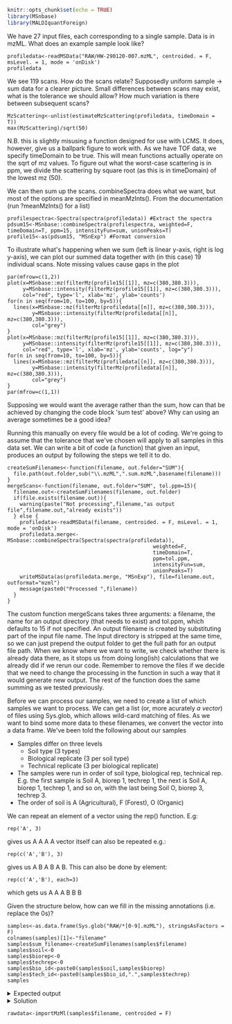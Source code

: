 ```r
knitr::opts_chunk$set(echo = TRUE)
library(MSnbase)
library(MALDIquantForeign)
```

We have 27 input files, each corresponding to a single sample.
Data is in mzML. What does an example sample look like?

```{r}
profiledata<-readMSData("RAW/HW-290120-007.mzML", centroided. = F, msLevel. = 1, mode = 'onDisk')
profiledata
```
We see 119 scans.
How do the scans relate? Supposedly uniform sample -> sum data for a clearer picture. Small differences between scans may exist, what is the tolerance we should allow? How much variation is there between subsequent scans?

```{r}
MzScattering<-unlist(estimateMzScattering(profiledata, timeDomain = T))
max(MzScattering)/sqrt(50)
```
N.B. this is slightly misusing a function designed for use with LCMS. It does, however, give us a ballpark figure to work with. As we have TOF data, we specify timeDomain to be true. This will mean functions actually operate on the sqrt of mz values. To figure out what the worst-case scattering is in ppm, we divide the scattering by square root (as this is in timeDomain) of the lowest mz (50).

We can then sum up the scans. combineSpectra does what we want, but most of the options are specified in meanMzInts(). From the documentation (run ?meanMzInts() for a list)

```{r}
profilespectra<-Spectra(spectra(profiledata)) #Extract the spectra
pdsum15<-MSnbase::combineSpectra(profilespectra, weighted=F, timeDomain=T, ppm=15, intensityFun=sum, unionPeaks=T)
profile15<-as(pdsum15, "MSnExp") #Format conversion
```

To illustrate what's happening when we sum (left is linear y-axis, right is log y-axis), we can plot our summed data together with (in this case) 19 individual scans. Note missing values cause gaps in the plot

```{r}
par(mfrow=c(1,2))
plot(x=MSnbase::mz(filterMz(profile15[[1]], mz=c(380,380.3))),
     y=MSnbase::intensity(filterMz(profile15[[1]], mz=c(380,380.3))),
     col="red", type='l', xlab='mz', ylab='counts')
for(n in seq(from=10, to=100, by=5)){
  lines(x=MSnbase::mz(filterMz(profiledata[[n]], mz=c(380,380.3))),
        y=MSnbase::intensity(filterMz(profiledata[[n]], mz=c(380,380.3))),
        col="grey")
}
plot(x=MSnbase::mz(filterMz(profile15[[1]], mz=c(380,380.3))),
     y=MSnbase::intensity(filterMz(profile15[[1]], mz=c(380,380.3))),
     col="red", type='l', xlab='mz', ylab='counts', log="y")
for(n in seq(from=10, to=100, by=5)){
  lines(x=MSnbase::mz(filterMz(profiledata[[n]], mz=c(380,380.3))),
        y=MSnbase::intensity(filterMz(profiledata[[n]], mz=c(380,380.3))),
        col="grey")
}
par(mfrow=c(1,1))
```

Supposing we would want the average rather than the sum, how can that be achieved by changing the code block 'sum test' above? Why can using an average sometimes be a good idea?

Running this manually on every file would be a lot of coding. We're going to assume that the tolerance that we've chosen will apply to all samples in this data set. We can write a bit of code (a function) that given an input, produces an output by following the steps we tell it to do.

```{r}
createSumFilenames<-function(filename, out.folder="SUM"){
  file.path(out.folder,sub("\\.mzML",".sum.mzML",basename(filename)))
}
mergeScans<-function(filename, out.folder="SUM", tol.ppm=15){
  filename.out<-createSumFilenames(filename, out.folder)
  if(file.exists(filename.out)){
    warning(paste("Not processing",filename,"as output file",filename.out,"already exists"))
  } else {
    profiledata<-readMSData(filename, centroided. = F, msLevel. = 1, mode = 'onDisk')
    profiledata.merge<-MSnbase::combineSpectra(Spectra(spectra(profiledata)),
                                               weighted=F, 
                                               timeDomain=T, 
                                               ppm=tol.ppm, 
                                               intensityFun=sum, 
                                               unionPeaks=T)
    writeMSData(as(profiledata.merge, "MSnExp"), file=filename.out, outformat="mzml")
    message(paste0("Processed ",filename))
  }
}
```

The custom function mergeScans takes three arguments: a filename, the name for an output directory (that needs to exist) and tol.ppm, which defaults to 15 if not specified.
An output filename is created by substituting part of the input file name. The Input directory is stripped at the same time, so we can just prepend the output folder to get the full path for an output file path.
When we know where we want to write, we check whether there is already data there, as it stops us from doing long(ish) calculations that we already did if we rerun our code. Remember to remove the files if we decide that we need to change the processing in the function in such a way that it would generate new output.
The rest of the function does the same summing as we tested previously.

Before we can process our samples, we need to create a list of which samples we want to process.
We can get a list (or, more acurately _a vector_) of files using Sys.glob, which allows wild-card matching of files. As we want to bind some more data to these filenames, we convert the vector into a data frame.
We've been told the following about our samples
- Samples differ on three levels
  - Soil type (3 types)
  - Biological replicate (3 per soil type)
  - Technical replicate (3 per biological replicate)
- The samples were run in order of soil type, biological rep, technical rep. E.g. the first sample is Soil A, biorep 1, techrep 1, the next is Soil A, biorep 1, techrep 1, and so on, with the last being Soil O, biorep 3, techrep 3.
- The order of soil is A (Agricultural), F (Forest), O (Organic)

We can repeat an element of a vector using the rep() function. E.g:
```{r}
rep('A', 3)
```
gives us A A A
A vector itself can also be repeated e.g.:
```{r}
rep(c('A','B'), 3)
```
gives us A B A B A B. This can also be done by element:
```{r}
rep(c('A','B'), each=3)
```
which gets us A A A B B B

Given the structure below, how can we fill in the missing annotations (i.e. replace the 0s)?
```{r}
samples<-as.data.frame(Sys.glob("RAW/*[0-9].mzML"), stringsAsFactors = F)
colnames(samples)[1]<-"filename"
samples$sum_filename<-createSumFilenames(samples$filename)
samples$soil<-0
samples$biorep<-0
samples$techrep<-0
samples$bio_id<-paste0(samples$soil,samples$biorep)
samples$tech_id<-paste0(samples$bio_id,".",samples$techrep)
samples
```
<details>
  <summary>Expected output</summary>

|   |filename|               sum_filename| soil | biorep | techrep | bio_id | tech_id|
|---|---:|---:|:---:|:---:|:---:|:---:|:---:|
|1|RAW/HW-290120-007.mzML|SUM/HW-290120-007.sum.mzML|A|1|1|A1|A1.1|
|2|RAW/HW-290120-008.mzML|SUM/HW-290120-008.sum.mzML|A|1|2|A1|A1.2|
|3|RAW/HW-290120-009.mzML|SUM/HW-290120-009.sum.mzML|A|1|3|A1|A1.3|
|4|RAW/HW-290120-010.mzML|SUM/HW-290120-010.sum.mzML|A|2|1|A2|A2.1|
|5|RAW/HW-290120-011.mzML|SUM/HW-290120-011.sum.mzML|A|2|2|A2|A2.2|
|6|RAW/HW-290120-012.mzML|SUM/HW-290120-012.sum.mzML|A|2|3|A2|A2.3|
|7|RAW/HW-290120-013.mzML|SUM/HW-290120-013.sum.mzML|A|3|1|A3|A3.1|
|8|RAW/HW-290120-014.mzML|SUM/HW-290120-014.sum.mzML|A|3|2|A3|A3.2|
|9|RAW/HW-290120-015.mzML|SUM/HW-290120-015.sum.mzML|A|3|3|A3|A3.3|
|10|RAW/HW-290120-016.mzML|SUM/HW-290120-016.sum.mzML|F|1|1|F1|F1.1|
|11|RAW/HW-290120-017.mzML|SUM/HW-290120-017.sum.mzML|F|1|2|F1|F1.2|
|12|RAW/HW-290120-018.mzML|SUM/HW-290120-018.sum.mzML|F|1|3|F1|F1.3|
|13|RAW/HW-290120-019.mzML|SUM/HW-290120-019.sum.mzML|F|2|1|F2|F2.1|
|14|RAW/HW-290120-020.mzML|SUM/HW-290120-020.sum.mzML|F|2|2|F2|F2.2|
|15|RAW/HW-290120-021.mzML|SUM/HW-290120-021.sum.mzML|F|2|3|F2|F2.3|
|16|RAW/HW-290120-022.mzML|SUM/HW-290120-022.sum.mzML|F|3|1|F3|F3.1|
|17|RAW/HW-290120-023.mzML|SUM/HW-290120-023.sum.mzML|F|3|2|F3|F3.2|
|18|RAW/HW-290120-024.mzML|SUM/HW-290120-024.sum.mzML|F|3|3|F3|F3.3|
|19|RAW/HW-290120-025.mzML|SUM/HW-290120-025.sum.mzML|O|1|1|O1|O1.1|
|20|RAW/HW-290120-026.mzML|SUM/HW-290120-026.sum.mzML|O|1|2|O1|O1.2|
|21|RAW/HW-290120-027.mzML|SUM/HW-290120-027.sum.mzML|O|1|3|O1|O1.3|
|22|RAW/HW-290120-028.mzML|SUM/HW-290120-028.sum.mzML|O|2|1|O2|O2.1|
|23|RAW/HW-290120-029.mzML|SUM/HW-290120-029.sum.mzML|O|2|2|O2|O2.2|
|24|RAW/HW-290120-030.mzML|SUM/HW-290120-030.sum.mzML|O|2|3|O2|O2.3|
|25|RAW/HW-290120-031.mzML|SUM/HW-290120-031.sum.mzML|O|3|1|O3|O3.1|
|26|RAW/HW-290120-032.mzML|SUM/HW-290120-032.sum.mzML|O|3|2|O3|O3.2|
|27|RAW/HW-290120-033.mzML|SUM/HW-290120-033.sum.mzML|O|3|3|O3|O3.3|

</details>

<details>
  <summary>Solution</summary>

```{r}
samples$soil<-c(rep('A',9),rep('F',9),rep('O',9))
samples$biorep<-c(rep(rep(1:3, each=3),3))
samples$techrep<-c(rep(1:3,9))
samples$bio_id<-paste0(samples$soil,samples$biorep)
samples$tech_id<-paste0(samples$bio_id,".",samples$techrep)
samples
```

</details>


```{r load files}
rawdata<-importMzMl(samples$filename, centroided = F)
```
